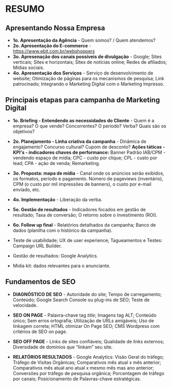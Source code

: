 # RESUMO

## Apresentando Nossa Empresa

* **1o. Apresentação da Agência** - Quem somos? / Quem atendemos? 
* **2o. Apresentação do E-commerce** - https://www.ebit.com.br/webshoppers
* **3o. Apresenação dos canais possíveis de divulgação** - Google; Sites verticais; Sites e horizontais; Sites de notícias online; Redes de afiliados; Mídias sociais.
* **4o. Apresentação dos Serviços** - Serviço de desenvolvimento de website; Otimização de páginas para os mecanismos de pesquisa;  Link patrocinado; Integrando o Marketing Digital com o Marketing Impresso.


## Principais etapas para campanha de Marketing Digital

* **1o. Briefing - Entendendo as necessidades do Cliente** -  Quem é a empresa? O que vende? Concorrentes? O período? Verba?  Quais são os objetivos?

* **2o. Planejamento - Linha criativa da campanha** - Dinâmica de engajamento? Concurso cultural? Cupom de desconto? **Ações táticas - KPI's - indicadores chaves de performance:** Banner Padrão IAB/CPM - vendendo espaço de mídia; CPC - custo por clique; CPL - custo por lead; CPA - ação de venda; Remarketing.

* **3o. Proposta: mapa de mídia** - Canal onde os anúncios serão exibidos, os formatos, período e pagamento. Número de pageviews  (inventário), CPM (o custo por mil impressões de banners), o custo por e-mail enviado, etc. 

* **4o. Implementação** - Liberação da verba.

* **5o. Gestão de resultados** - Indicadores focados em gestão de resultado; Taxa de conversão; O retorno sobre o investimento (ROI).

* **6o. Follow up final** - Relatórios detalhados da campanha; Banco de dados (planilha com o histórico da campanha). 

* Teste de usabilidade; UX de user experience; Tagueamentos e Testes: Campaign URL Builder.
* Gestão de resultados: Google Analytics.
* Midia kit: dados relevantes para o anunciante.

## Fundamentos de SEO

* **DIAGNÓSTICO DE SEO** - Autoridade do site; Tempo de carregamento; Conteúdo; Google Search Console ou plug-ins de SEO; Teste de velocidade. 

* **SEO ON PAGE** - Palavra-chave tag *title*; Imagens tag ALT; Conteúdo único; Sem erros ortografia; Utilização de URLs amigáveis; Uso de linkagem correta; HTML otimizar On Page SEO; CMS Wordpress com critérios de SEO on page.

* **SEO OFF PAGE** - Links de sites confiáveis; Qualidade de links externos; Diversidade de domínios que “linkam” seu site.

* **RELATÓRIOS RESULTADOS** - Google Analytics: Visão Geral do tráfego; Tráfego de Visitas Orgânicas; Comparativos mês atual x mês anterior; Comparativos mês atual ano atual x mesmo mês mas ano anterior; Conversões por tráfego de pesquisa orgânica; Porcentagem de tráfego por canais; Posicionamento de Palavras-chave estratégicas.








